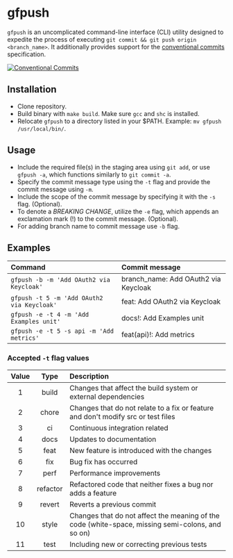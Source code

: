 # gfpush

`gfpush` is an uncomplicated command-line interface (CLI) utility designed to expedite the process of executing `git commit && git push origin <branch_name>`. It additionally provides support for the [conventional commits](https://www.conventionalcommits.org/en/v1.0.0/) specification.

[![Conventional Commits](https://img.shields.io/badge/Conventional%20Commits-1.0.0-%23FE5196?logo=conventionalcommits&logoColor=white)](https://conventionalcommits.org)

## Installation

- Clone repository.
- Build binary with `make build`. Make sure `gcc` and `shc` is installed.
- Relocate `gfpush` to a directory listed in your $PATH. Example: `mv gfpush /usr/local/bin/`.

## Usage

- Include the required file(s) in the staging area using `git add`, or use `gfpush -a`, which functions similarly to `git commit -a`.
- Specify the commit message type using the `-t` flag and provide the commit message using `-m`.
- Include the scope of the commit message by specifying it with the `-s` flag. (Optional).
- To denote a *BREAKING CHANGE*, utilize the `-e` flag, which appends an exclamation mark (!) to the commit message. (Optional).
- For adding branch name to commit message use `-b` flag.

## Examples

| Command                                      | Commit message                       |
| :------------------------------------------- | :----------------------------------- |
| `gfpush -b -m 'Add OAuth2 via Keycloak'`     | branch_name: Add OAuth2 via Keycloak |
| `gfpush -t 5 -m 'Add OAuth2 via Keycloak'`   | feat: Add OAuth2 via Keycloak        |
| `gfpush -e -t 4 -m 'Add Examples unit'`      | docs!: Add Examples unit             |
| `gfpush -e -t 5 -s api -m 'Add metrics'`     | feat(api)!: Add metrics              |

### Accepted `-t` flag values

| Value |   Type   | Description                                                                                      |
| :---: | :------: | :----------------------------------------------------------------------------------------------- |
|   1   |  build   | Changes that affect the build system or external dependencies                                    |
|   2   |  chore   | Changes that do not relate to a fix or feature and don't modify src or test files                |
|   3   |    ci    | Continuous integration related                                                                   |
|   4   |   docs   | Updates to documentation                                                                         |
|   5   |   feat   | New feature is introduced with the changes                                                       |
|   6   |   fix    | Bug fix has occurred                                                                             |
|   7   |   perf   | Performance improvements                                                                         |
|   8   | refactor | Refactored code that neither fixes a bug nor adds a feature                                      |
|   9   |  revert  | Reverts a previous commit                                                                        |
|  10   |  style   | Changes that do not affect the meaning of the code (white-space, missing semi-colons, and so on) |
|  11   |   test   | Including new or correcting previous tests                                                       |
